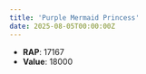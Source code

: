 ```yaml
---
title: 'Purple Mermaid Princess'
date: 2025-08-05T00:00:00Z
---
```

- **RAP**: 17167
- **Value**: 18000
